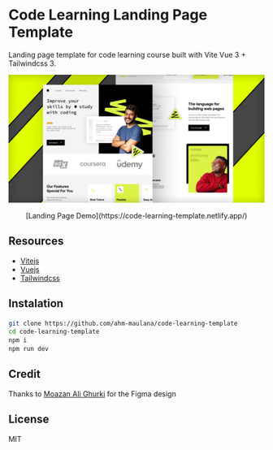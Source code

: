 # Code Learning Landing Page Template
Landing page template for code learning course built with Vite Vue 3 + Tailwindcss 3.

![Online Course Landing Page With Vite Vue3 + Tailwindcss3](public/img/cover.png)

<p align="center">[Landing Page Demo](https://code-learning-template.netlify.app/)</p>

## Resources
- [Vitejs](https://vitejs.dev/)
- [Vuejs](https://vuejs.org/)
- [Tailwindcss](https://tailwindcss.com/)

## Instalation
```bash
git clone https://github.com/ahm-maulana/code-learning-template
cd code-learning-template
npm i
npm run dev
```

## Credit
Thanks to [Moazan Ali Ghurki](https://www.figma.com/community/file/1131192298597240528) for the Figma design

## License
MIT